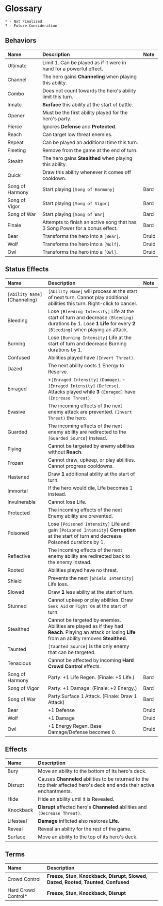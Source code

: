 # Glossary
`* - Not Finalized`  
`? - Future Consideration`

## Behaviors
| Name            | Description                                                                 | Note  |
| :-------------- | :-------------------------------------------------------------------------- | :---- |
| Ultimate        | Limit 1. Can be played as if it were in hand for a powerful effect.         |       |
| Channel         | The hero gains **Channeling** when playing this ability.                    |       |
| Combo           | Does not count towards the hero's ability limit this turn.                  |       |
| Innate          | **Surface** this ability at the start of battle.                            |       |
| Opener          | Must be the first ability played for the hero's party.                      |       |
| Pierce          | Ignores **Defense** and **Protected**.                                      |       |
| Reach           | Can target low threat enemies.                                              |       |
| Repeat          | Can be played an additional time this turn.                                 |       |
| Fleeting        | Remove from the game at the end of turn.                                    |       |
| Stealth         | The hero gains **Stealthed** when playing this ability.                     |       |
| Quick           | Draw this ability whenever it comes off cooldown.                           |       |
| Song of Harmony | Start playing `[Song of Harmony]`                                           | Bard  |
| Song of Vigor   | Start playing `[Song of Vigor]`                                             | Bard  |
| Song of War     | Start playing `[Song of War]`                                               | Bard  |
| Finale          | Attempts to finish an active song that has 3 Song Power for a bonus effect. | Bard  |
| Bear            | Transforms the hero into a `[Bear]`.                                        | Druid |
| Wolf            | Transforms the hero into a `[Wolf]`.                                        | Druid |
| Owl             | Transforms the hero into a `[Owl]`.                                         | Druid |

## Status Effects
| Name                          | Description                                                                                                                                                          | Note  |
| :---------------------------- | :------------------------------------------------------------------------------------------------------------------------------------------------------------------- | :---- |
| `[Ability Name]` (Channeling) | `[Ability Name]` will process at the start of next turn. Cannot play additional abilities this turn. Right-click to cancel.                                          |       |
| Bleeding                      | Lose `[Bleeding Intensity]` Life at the start of turn and decrease `(Bleeding)` durations by 1. Lose **1 Life** for every **2** `(Bleeding)` when playing an attack. |       |
| Burning                       | Lose `[Burning Intensity]` Life at the start of turn and decrease Burning durations by 1.                                                                            |       |
| Confused                      | Abilities played have `(Invert Threat)`.                                                                                                                             |       |
| Dazed                         | The next ability costs 1 Energy to Reserve.                                                                                                                          |       |
| Enraged                       | +`[Enraged Intensity]` `(Damage)`, -`[Enraged Intensity]` `(Defense)`. Attacks played while **3** `(Enraged)` have `(Increase Threat)`.                              |       |
| Evasive                       | The incoming effects of the next enemy attack are prevented. `(Invert Threat)` the hero.                                                                             |       |
| Guarded                       | The incoming effects of the next enemy ability are redirected to the `[Guarded Source]` instead.                                                                     |       |
| Flying                        | Cannot be targeted by enemy abilities without **Reach**.                                                                                                             |       |
| Frozen                        | Cannot draw, upkeep, or play abilities. Cannot progress cooldowns.                                                                                                   |       |
| Hastened                      | Draw **1** additional ability at the start of turn.                                                                                                                  |       |
| Immortal                      | If the hero would die, Life becomes 1 instead.                                                                                                                       |       |
| Invulnerable                  | Cannot lose Life.                                                                                                                                                    |       |
| Protected                     | The incoming effects of the next Enemy ability are prevented.                                                                                                        |       |
| Poisoned                      | Lose `[Poisoned Intensity]` Life and gain `[Poisoned Intensity]` **Corruption** at the start of turn and decrease Poisoned durations by 1.                           |       |
| Reflective                    | The incoming effects of the next enemy ability are redirected back to the enemy instead.                                                                             |       |
| Rooted                        | Abilities played have no threat.                                                                                                                                     |       |
| Shield                        | Prevents the next `[Shield Intensity]` Life loss.                                                                                                                    |       |
| Slowed                        | Draw **1** less ability at the start of turn.                                                                                                                        |       |
| Stunned                       | Cannot upkeep or play abilities. Draw `Seek Aid` or `Fight On` at the start of turn.                                                                                 |       |
| Stealthed                     | Cannot be targeted by enemies. Abilities are played as if they had **Reach**. Playing an attack or losing **Life** from an ability removes **Stealthed**.            |       |
| Taunted                       | `[Taunted Source]` is the only enemy that can be targeted.                                                                                                           |       |
| Tenacious                     | Cannot be affected by incoming **Hard Crowd Control** effects.                                                                                                       |       |
| Song of Harmony               | Party: +1 Life Regen. (Finale: +5 Life.)                                                                                                                             | Bard  |
| Song of Vigor                 | Party: +1 Damage. (Finale: +2 Energy.)                                                                                                                               | Bard  |
| Song of War                   | Party:Surface 1 Attack. (Finale: Draw 1 Attack)                                                                                                                      | Bard  |
| Bear                          | +1 Defense                                                                                                                                                           | Druid |
| Wolf                          | +1 Damage                                                                                                                                                            | Druid |
| Owl                           | +1 Energy Regen. Base Damage/Defense becomes 0.                                                                                                                      | Druid |

## Effects
| Name      | Description                                                                                                             |
| :-------- | :---------------------------------------------------------------------------------------------------------------------- |
| Bury      | Move an ability to the bottom of its hero's deck.                                                                       |
| Disrupt   | Causes **Channeled** abilities to be returned to the top their affected hero's deck and ends their active enchantments. |
| Hide      | Hide an ability until it is Revealed.                                                                                   |
| Knockback | **Disrupt** affected hero's **Channeled** abilities and `(Decrease Threat)`.                                            |
| Lifesteal | **Damage** inflicted also restores **Life**.                                                                            |
| Reveal    | Reveal an ability for the rest of the game.                                                                             |
| Surface   | Move an ability to the top of its hero's deck.                                                                          |

## Terms
| Name                | Description                                                                                                    |
| :------------------ | :------------------------------------------------------------------------------------------------------------- |
| Crowd Control       | **Freeze**, **Stun**, **Knockback**, **Disrupt**, **Slowed**, **Dazed**, **Rooted**, **Taunted**, **Confused** |
| Hard Crowd Control* | **Freeze**, **Stun**, **Knockback**, **Disrupt**                                                               |
